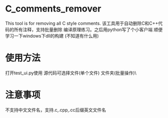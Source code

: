# C_comments_remover
This tool is for removing all C style comments.
该工具用于自动删除C和C++代码的所有注释，支持批量删除
编译原理练习。之后用python写了个小客户端
顺便学习一下windows下dll的构建
(不知道有什么用)

# 使用方法

打开test_ui.py使用
源代码可选择文件(单个文件) 文件夹(批量操作)\

# 注意事项

不支持中文文件名，支持.c,.cpp,.cc后缀英文文件名
